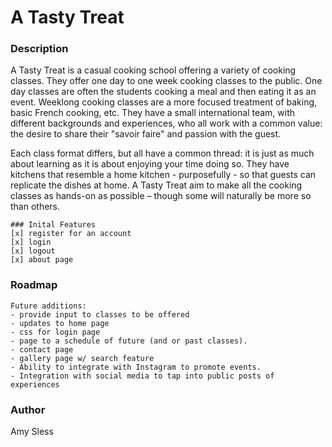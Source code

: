# A Tasty Treat 


### Description
A Tasty Treat is a casual cooking school offering a variety of cooking classes. They offer one day to one week cooking classes to the public. One day classes are often the students cooking a meal and then eating it as an event. Weeklong cooking classes are a more focused treatment of baking, basic French cooking, etc.  They have a small international team, with different backgrounds and experiences, who all work with a common value: the desire to share their "savoir faire" and passion with the guest.  

Each class format differs, but all have a common thread: it is just as much about learning as it is about enjoying your time doing so.  They have kitchens that resemble a home kitchen - purposefully - so that guests can replicate the dishes at home. A Tasty Treat aim to make all the cooking classes as hands-on as possible – though some will naturally be more so than others. 
```
### Inital Features
[x] register for an account 
[x] login
[x] logout
[x] about page

```
### Roadmap
```
Future additions: 
- provide input to classes to be offered
- updates to home page
- css for login page
- page to a schedule of future (and or past classes).
- contact page
- gallery page w/ search feature
- Ability to integrate with Instagram to promote events.
- Integration with social media to tap into public posts of experiences
```
### Author
Amy Sless 